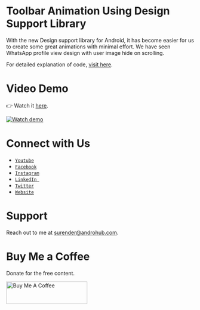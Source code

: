 # Toolbar Animation Using Design Support Library
With the new Design support library for Android, it has become easier for us to create some great animations with minimal effort. We have seen WhatsApp profile view design with user image hide on scrolling. 

For detailed explanation of code, [visit here](http://www.androhub.com/android-toolbar-animation-using-design-support-library/).

# Video Demo
👉 Watch it <a href="https://youtu.be/RH3zaLO8H4E">here</a>.
<br>

[![Watch demo](http://i3.ytimg.com/vi/RH3zaLO8H4E/hqdefault.jpg)](https://youtu.be/RH3zaLO8H4E)

# Connect with Us
- <a href="https://www.youtube.com/channel/@Androhub" target="_blank">`Youtube`</a>
- <a href="https://www.facebook.com/androhubtutorial/" target="_blank">`Facebook`</a>
- <a href="https://www.instagram.com/androhub_tutorial" target="_blank">`Instagram`</a>
- <a href="https://www.linkedin.com/in/surender-kumar-681472a8?originalSubdomain=in" target="_blank">`LinkedIn `</a>
- <a href="https://twitter.com/sonusurender0/" target="_blank">`Twitter`</a>
- <a href="http://www.androhub.com/" target="_blank">`Website`</a>

# Support
Reach out to me at surender@androhub.com.

# Buy Me a Coffee
Donate for the free content.

<a href="https://www.buymeacoffee.com/androhub" target="_blank"><img src="https://cdn.buymeacoffee.com/buttons/v2/default-yellow.png" alt="Buy Me A Coffee" style="height: 60px !important;width: 217px !important;" ></a>
